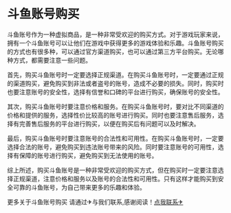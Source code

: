 # 斗鱼账号购买

斗鱼账号作为一种虚拟商品，是一种非常受欢迎的购买方式。对于游戏玩家来说，拥有一个斗鱼账号可以让他们在游戏中获得更多的游戏体验和乐趣。斗鱼账号购买的方式也有很多种，可以通过官方渠道购买，也可以通过第三方平台购买。无论哪种方式，都需要注意一些问题。

首先，购买斗鱼账号时一定要选择正规渠道。在购买斗鱼账号时，一定要通过正规的渠道购买，避免购买到非法或者盗号的账号，造成不必要的损失。同时，购买时也要注意账号的安全性，选择有信誉和口碑的平台进行购买，确保账号的安全性。

其次，购买斗鱼账号时要注意价格和服务。在购买斗鱼账号时，要对比不同渠道的价格和提供的服务，选择性价比较高的账号进行购买。同时也要注意售后服务，选择有完善售后服务的平台进行购买，以便在购买后有问题可以及时解决。

最后，购买斗鱼账号时要注意账号的合法性和可用性。在购买斗鱼账号时，一定要选择合法的账号，避免购买到违法账号带来的风险。同时要注意账号的可用性，选择有保障的账号进行购买，避免购买到无法使用的账号。

综上所述，购买斗鱼账号是一种非常受欢迎的购买方式，但在购买时一定要注意选择正规渠道，注意价格和服务以及账号的合法性和可用性。只有这样才能购买到安全可靠的斗鱼账号，为自己带来更多的乐趣和体验。

更多关于斗鱼账号购买 请通过✈与我们联系,感谢阅读！[点我联系✈](https://wap.G208.com)